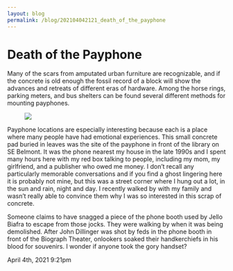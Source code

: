 ```yaml
---
layout: blog
permalink: /blog/202104042121_death_of_the_payphone
---
```


# Death of the Payphone

Many of the scars from amputated urban furniture are recognizable, and if the concrete is old enough the fossil record of a block will show the advances and retreats of different eras of hardware. Among the horse rings, parking meters, and bus shelters can be found several different methods for mounting payphones.

<figure class="tmblr-full" data-orig-height="3024" data-orig-width="4032"><img src="https://64.media.tumblr.com/c1104f7e61567756812b9129d1e5dc24/63d178c18d836385-a2/s540x810/da4f6f8adb692b2cc97757e2ef075de981eacc6d.jpg" data-orig-height="3024" data-orig-width="4032"/></figure>Payphone locations are especially interesting because each is a place where many people have had emotional experiences. This small concrete pad buried in leaves was the site of the payphone in front of the library on SE Belmont. It was the phone nearest my house in the late 1990s and I spent many hours here with my red box talking to people, including my mom, my girlfriend, and a publisher who owed me money. I don&rsquo;t recall any particularly memorable conversations and if you find a ghost lingering here it is probably not mine, but this was a street corner where I hung out a lot, in the sun and rain, night and day. I recently walked by with my family and wasn&rsquo;t really able to convince them why I was so interested in this scrap of concrete.

Someone claims to have snagged a piece of the phone booth used by Jello Biafra to escape from those jocks. They were walking by when it was being demolished. After John Dillinger was shot by feds in the phone booth in front of the Biograph Theater, onlookers soaked their handkerchiefs in his blood for souvenirs. I wonder if anyone took the gory handset?<br/>



<div id="footer">
<span id="timestamp"> April 4th, 2021 9:21pm </span>
</div>
